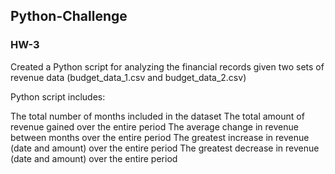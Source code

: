 ## Python-Challenge
### HW-3 

Created a Python script for analyzing the financial records given two sets of revenue data (budget_data_1.csv and budget_data_2.csv)

Python script includes:

The total number of months included in the dataset
The total amount of revenue gained over the entire period
The average change in revenue between months over the entire period
The greatest increase in revenue (date and amount) over the entire period
The greatest decrease in revenue (date and amount) over the entire period
